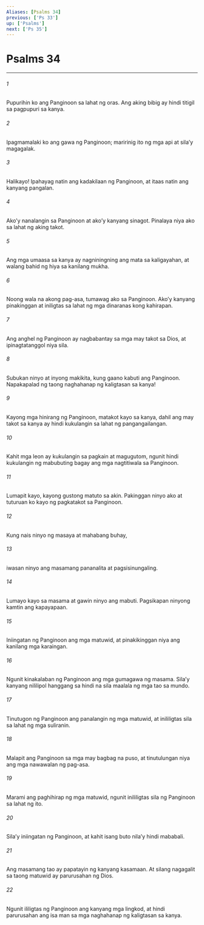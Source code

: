 ```yaml
---
Aliases: [Psalms 34]
previous: ['Ps 33']
up: ['Psalms']
next: ['Ps 35']
---
```

# Psalms 34

***


###### 1 


Pupurihin ko ang Panginoon sa lahat ng oras. Ang aking bibig ay hindi titigil sa pagpupuri sa kanya. 


###### 2 


Ipagmamalaki ko ang gawa ng Panginoon; maririnig ito ng mga api at silaʼy magagalak. 


###### 3 


Halikayo! Ipahayag natin ang kadakilaan ng Panginoon, at itaas natin ang kanyang pangalan. 


###### 4 


Akoʼy nanalangin sa Panginoon at akoʼy kanyang sinagot. Pinalaya niya ako sa lahat ng aking takot. 


###### 5 


Ang mga umaasa sa kanya ay nagniningning ang mata sa kaligayahan, at walang bahid ng hiya sa kanilang mukha. 


###### 6 


Noong wala na akong pag-asa, tumawag ako sa Panginoon. Akoʼy kanyang pinakinggan at iniligtas sa lahat ng mga dinaranas kong kahirapan. 


###### 7 


Ang anghel ng Panginoon ay nagbabantay sa mga may takot sa Dios, at ipinagtatanggol niya sila. 


###### 8 


Subukan ninyo at inyong makikita, kung gaano kabuti ang Panginoon. Napakapalad ng taong naghahanap ng kaligtasan sa kanya! 


###### 9 


Kayong mga hinirang ng Panginoon, matakot kayo sa kanya, dahil ang may takot sa kanya ay hindi kukulangin sa lahat ng pangangailangan. 


###### 10 


Kahit mga leon ay kukulangin sa pagkain at magugutom, ngunit hindi kukulangin ng mabubuting bagay ang mga nagtitiwala sa Panginoon. 


###### 11 


Lumapit kayo, kayong gustong matuto sa akin. Pakinggan ninyo ako at tuturuan ko kayo ng pagkatakot sa Panginoon. 


###### 12 


Kung nais ninyo ng masaya at mahabang buhay, 


###### 13 


iwasan ninyo ang masamang pananalita at pagsisinungaling. 


###### 14 


Lumayo kayo sa masama at gawin ninyo ang mabuti. Pagsikapan ninyong kamtin ang kapayapaan. 


###### 15 


Iniingatan ng Panginoon ang mga matuwid, at pinakikinggan niya ang kanilang mga karaingan. 


###### 16 


Ngunit kinakalaban ng Panginoon ang mga gumagawa ng masama. Silaʼy kanyang nililipol hanggang sa hindi na sila maalala ng mga tao sa mundo. 


###### 17 


Tinutugon ng Panginoon ang panalangin ng mga matuwid, at inililigtas sila sa lahat ng mga suliranin. 


###### 18 


Malapit ang Panginoon sa mga may bagbag na puso, at tinutulungan niya ang mga nawawalan ng pag-asa. 


###### 19 


Marami ang paghihirap ng mga matuwid, ngunit inililigtas sila ng Panginoon sa lahat ng ito. 


###### 20 


Silaʼy iniingatan ng Panginoon, at kahit isang buto nilaʼy hindi mababali. 


###### 21 


Ang masamang tao ay papatayin ng kanyang kasamaan. At silang nagagalit sa taong matuwid ay parurusahan ng Dios. 


###### 22 


Ngunit ililigtas ng Panginoon ang kanyang mga lingkod, at hindi parurusahan ang isa man sa mga naghahanap ng kaligtasan sa kanya.
